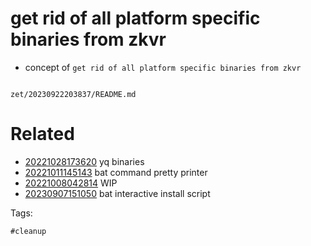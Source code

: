 # get rid of all platform specific binaries from zkvr

- concept of `get rid of all platform specific binaries from zkvr`

```
```

` zet/20230922203837/README.md `

# Related

- [20221028173620](/zet/20221028173620/README.md) yq binaries
- [20221011145143](/zet/20221011145143/README.md) bat command pretty printer
- [20221008042814](/zet/20221008042814/README.md) WIP
- [20230907151050](/zet/20230907151050/README.md) bat interactive install script

Tags:

    #cleanup
